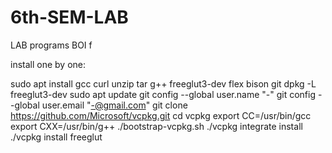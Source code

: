 # 6th-SEM-LAB
LAB programs BOI f

install one by one:

sudo apt install gcc curl unzip tar g++ freeglut3-dev flex bison git
dpkg -L freeglut3-dev
sudo apt update
git config --global user.name "-"
git config --global user.email "-@gmail.com"
git clone https://github.com/Microsoft/vcpkg.git
cd vcpkg
export CC=/usr/bin/gcc
export CXX=/usr/bin/g++
./bootstrap-vcpkg.sh
./vcpkg integrate install
./vcpkg install freeglut
